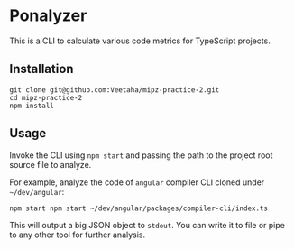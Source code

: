 # Ponalyzer

This is a CLI to calculate various code metrics for TypeScript projects.

## Installation

```
git clone git@github.com:Veetaha/mipz-practice-2.git
cd mipz-practice-2
npm install
```

## Usage

Invoke the CLI using `npm start` and passing the path to the project root source file to analyze.

For example, analyze the code of `angular` compiler CLI cloned under `~/dev/angular`:

```bash
npm start npm start ~/dev/angular/packages/compiler-cli/index.ts
```

This will output a big JSON object to `stdout`. You can write it to file or pipe to any other tool for further analysis.
